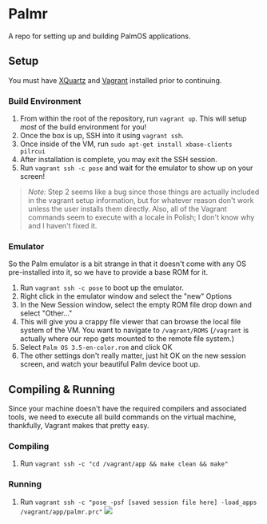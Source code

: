 # Palmr

A repo for setting up and building PalmOS applications.

## Setup
You must have [XQuartz](https://www.xquartz.org) and [Vagrant](https://www.vagrantup.com) installed prior to continuing.

### Build Environment
1. From within the root of the repository, run `vagrant up`. This will setup *most* of the build environment for you!
2. Once the box is up, SSH into it using `vagrant ssh`.
3. Once inside of the VM, run `sudo apt-get install xbase-clients pilrcui`
4. After installation is complete, you may exit the SSH session.
5. Run `vagrant ssh -c pose` and wait for the emulator to show up on your screen!

> *Note:* Step 2 seems like a bug since those things are actually included in the vagrant setup information, but for whatever reason don't work unless the user installs them directly. Also, all of the Vagrant commands seem to execute with a locale in Polish; I don't know why and I haven't fixed it.

### Emulator
So the Palm emulator is a bit strange in that it doesn't come with any OS pre-installed into it, so we have to provide a base ROM for it.

1. Run `vagrant ssh -c pose` to boot up the emulator.
2. Right click in the emulator window and select the "new" Options
3. In the New Session window, select the empty ROM file drop down and select "Other..."
4. This will give you a crappy file viewer that can browse the local file system of the VM. You want to navigate to `/vagrant/ROMS` (`/vagrant` is actually where our repo gets mounted to the remote file system.)
5. Select `Palm OS 3.5-en-color.rom` and click OK
6. The other settings don't really matter, just hit OK on the new session screen, and watch your beautiful Palm device boot up.

## Compiling & Running
Since your machine doesn't have the required compilers and associated tools, we need to execute all build commands on the virtual machine, thankfully, Vagrant makes that pretty easy.

### Compiling
1. Run `vagrant ssh -c "cd /vagrant/app && make clean && make"`

### Running
1. Run `vagrant ssh -c "pose -psf [saved session file here] -load_apps /vagrant/app/palmr.prc"`
![](images/spin-up-session-med.gif)
